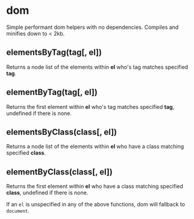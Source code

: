 # dom

Simple performant dom helpers with no dependencies.  Compiles and minifies down to < 2kb.

## elementsByTag(tag[, el])

Returns a node list of the elements within **el** who's tag matches specified **tag**.

## elementByTag(tag[, el])

Returns the first element within **el** who's tag matches specified **tag**, undefined if there is none.

## elementsByClass(class[, el])

Returns a node list of the elements within **el** who have a class matching specified **class**.

## elementByClass(class[, el])

Returns the first element within **el** who have a class matching specified **class**, undefined if there is none.

If an `el` is unspecified in any of the above functions, dom will fallback to `document`.
